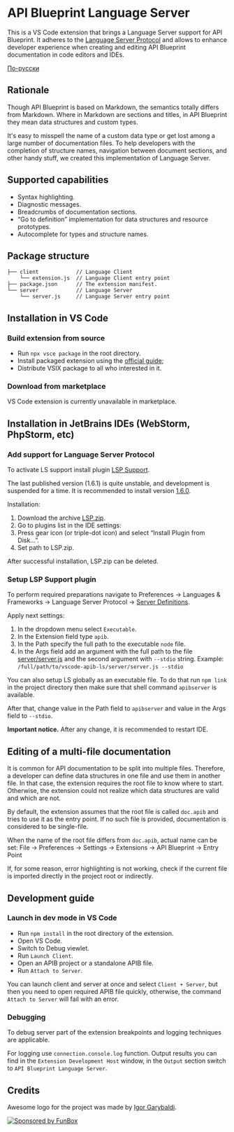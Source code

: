 # API Blueprint Language Server

This is a VS Code extension that brings a Language Server support for API Blueprint. It adheres to the [Language Server Protocol](https://github.com/Microsoft/language-server-protocol) and allows to enhance developer experience when creating and editing API Blueprint documentation in code editors and IDEs.

[По-русски](./README.ru.md)

## Rationale

Though API Blueprint is based on Markdown, the semantics totally differs from Markdown.
Where in Markdown are sections and titles, in API Blueprint they mean data structures and custom types.

It's easy to misspell the name of a custom data type or get lost among a large number of documentation files.
To help developers with the completion of structure names, navigation between document sections, and other handy stuff,
we created this implementation of Language Server.

## Supported capabilities

* Syntax highlighting.
* Diagnostic messages.
* Breadcrumbs of documentation sections.
* “Go to definition” implementation for data structures and resource prototypes.
* Autocomplete for types and structure names.

## Package structure

```text
├── client            // Language Client
    └── extension.js  // Language Client entry point
├── package.json      // The extension manifest.
└── server            // Language Server
    └── server.js     // Language Server entry point
```

## Installation in VS Code

### Build extension from source

* Run `npx vsce package` in the root directory.
* Install packaged extension using the [official guide](https://code.visualstudio.com/docs/editor/extension-marketplace#_install-from-a-vsix);
* Distribute VSIX package to all who interested in it.

### Download from marketplace

VS Code extension is currently unavailable in marketplace.

## Installation in JetBrains IDEs (WebStorm, PhpStorm, etc)

### Add support for Language Server Protocol

To activate LS support install plugin [LSP Support](https://plugins.jetbrains.com/plugin/10209-lsp-support).

The last published version (1.6.1) is quite unstable, and development is suspended for a time.
It is recommended to install version [1.6.0](https://github.com/gtache/intellij-lsp/releases/tag/v1.6.0).

Installation:

1. Download the archive
   [LSP.zip](https://github.com/gtache/intellij-lsp/releases/download/v1.6.0/LSP.zip).
2. Go to plugins list in the IDE settings:
3. Press gear icon (or triple-dot icon) and select “Install Plugin from Disk...”.
4. Set path to LSP.zip.

After successful installation, LSP.zip can be deleted.

### Setup LSP Support plugin

To perform required preparations navigate to Preferences → Languages & Frameworks → Language Server Protocol →
[Server Definitions](jetbrains://WebStorm/settings?name=Languages+%26+Frameworks--Language+Server+Protocol--Server+Definitions).

Apply next settings:

1. In the dropdown menu select `Executable`.
2. In the Extension field type `apib`.
3. In the Path specify the full path to the executable `node` file.
4. In the Args field add an argument with the full path to the file [server/server.js](./server/server.js)
   and the second argument with `--stdio` string. Example: `/full/path/to/vscode-apib-ls/server/server.js --stdio`

You can also setup LS globally as an executable file. To do that run `npm link` in the project directory
then make sure that shell command `apibserver` is available.

After that, change value in the Path field to `apibserver` and value in the Args field to `--stdio`.

**Important notice.** After any change, it is recommended to restart IDE.

## Editing of a multi-file documentation

It is common for API documentation to be split into multiple files. Therefore, a developer can define data structures
in one file and use them in another file. In that case, the extension requires the root file to know where to start.
Otherwise, the extension could not realize which data structures are valid and which are not.

By default, the extension assumes that the root file is called `doc.apib` and tries to use it as the entry point.
If no such file is provided, documentation is considered to be single-file.

When the name of the root file differs from `doc.apib`, actual name can be set:
File → Preferences → Settings → Extensions → API Blueprint → Entry Point

If, for some reason, error highlighting is not working, check if the current file is imported directly
in the project root or indirectly.

## Development guide

### Launch in dev mode in VS Code

* Run `npm install` in the root directory of the extension.
* Open VS Code.
* Switch to Debug viewlet.
* Run `Launch Client`.
* Open an APIB project or a standalone APIB file.
* Run `Attach to Server`.

You can launch client and server at once and select `Client + Server`, but then you need to open required APIB file
quickly, otherwise, the command `Attach to Server` will fail with an error.

### Debugging

To debug server part of the extension breakpoints and logging techniques are applicable.

For logging use `connection.console.log` function. Output results you can find in the `Extension Development Host`
window, in the `Output` section switch to `API Blueprint Language Server`.

## Credits

Awesome logo for the project was made by [Igor Garybaldi](https://pandabanda.com/).

[![Sponsored by FunBox](https://funbox.ru/badges/sponsored_by_funbox_centered.svg)](https://funbox.ru)
